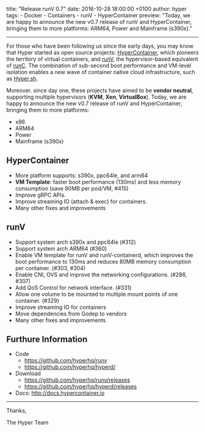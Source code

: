 title: "Release runV 0.7"
date: 2016-10-28 18:00:00 +0100
author: hyper
tags:
    - Docker
    - Containers
    - runV
    - HyperContainer
preview: "Today, we are happy to announce the new v0.7 release of runV and HyperContainer, bringing them to more platforms: ARM64, Power and Mainframe (s390x)."

---

For those who have been following us since the early days, you may know that Hyper started as open source projects: [HyperContainer](hypercontainer.io), which pioneers the territory of virtual containers, and [runV](github.com/hyperhq/runv), the hypervisor-based equivalent of [runC](https://github.com/opencontainers/runc). The combination of sub-second boot performance and VM-level isolation enables a new wave of container native cloud infrastructure, such as [Hyper.sh](hyper.sh).

Moreover. since day one, these projects have aimed to be **vendor neutral**, supporting multiple hypervisors (**KVM**, **Xen**, **VirtualBox**). Today, we are happy to announce the new v0.7 release of runV and HyperContainer, bringing them to more platforms:

- x86
- ARM64
- Power
- Mainframe (s390x)

## HyperContainer

- More platform supports: s390x, ppc64le, and arm64
- **VM Template**: faster boot performance (130ms) and less memory consumption (save 80MB per pod/VM, #415)
- Improve gRPC APIs.
- Improve streaming IO (attach & exec) for containers.
- Many other fixes and improvements 

## runV

- Support system arch s390x and ppc64le (#312)
- Support system arch ARM64 (#360)
- Enable VM template for runV and runV-containerd, which improves the boot performance to 130ms and reduces 80MB memory consumption per container. (#303, #304)
- Enable CNI, OVS and improve the networking configurations. (#286, #307)
- Add QoS Control for network interface. (#331)
- Allow one volume to be mounted to multiple mount points of one container. (#329)
- Improve streaming IO for containers
- Move dependencies from Godep to vendors
- Many other fixes and improvements 

## Furthure Information
- Code
    - https://github.com/hyperhq/runv
    - https://github.com/hyperhq/hyperd/
- Download
    - https://github.com/hyperhq/runv/releases
    - https://github.com/hyperhq/hyperd/releases
- Docs: http://docs.hypercontainer.io

--------------------

Thanks,

The Hyper Team
